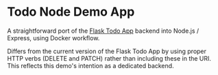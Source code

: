 # Todo Node Demo App

A straightforward port of the [Flask Todo App](https://github.com/fdavies93/todo-demo) backend into Node.js / Express, using Docker workflow.

Differs from the current version of the Flask Todo App by using proper HTTP verbs (DELETE and PATCH) rather than including these in the URI. This reflects this demo's intention as a dedicated backend.